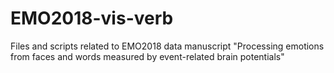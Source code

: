 # EMO2018-vis-verb
 Files and scripts related to EMO2018 data manuscript "Processing emotions from faces and words measured by event-related brain potentials"
